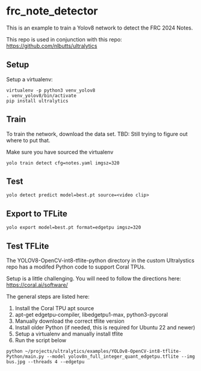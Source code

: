 # frc_note_detector

This is an example to train a Yolov8 network to detect the FRC 2024 Notes.

This repo is used in conjunction with this repo:
https://github.com/nlbutts/ultralytics

## Setup
Setup a virtualenv:

```
virtualenv -p python3 venv_yolov8
. venv_yolov8/bin/activate
pip install ultralytics
```

## Train

To train the network, download the data set. TBD: Still trying to figure out
where to put that.

Make sure you have sourced the virtualenv

`yolo train detect cfg=notes.yaml imgsz=320`

## Test

`yolo detect predict model=best.pt source=<video clip>`

## Export to TFLite

`yolo export model=best.pt format=edgetpu imgsz=320`

## Test TFLite

The YOLOV8-OpenCV-int8-tflite-python directory in the custom Ultralystics repo
has a modifed Python code to support Coral TPUs.

Setup is a little challenging. You will need to follow the directions here:
https://coral.ai/software/

The general steps are listed here:
1) Install the Coral TPU apt source
2) apt-get edgetpu-compiler, libedgetpu1-max, python3-pycoral
3) Manually download the correct tflite version
4) Install older Python (if needed, this is required for Ubuntu 22 and newer)
5) Setup a virtualenv and manually install tflite
6) Run the script below

`python ~/projects/ultralytics/examples/YOLOv8-OpenCV-int8-tflite-Python/main.py --model yolov8n_full_integer_quant_edgetpu.tflite --img bus.jpg --threads 4 --edgetpu`

